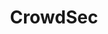 ---
codehost: https://github.com/crowdsecurity
logohandle: crowdsecnet
sort: crowdsec
title: CrowdSec
website: https://crowdsec.net/
---